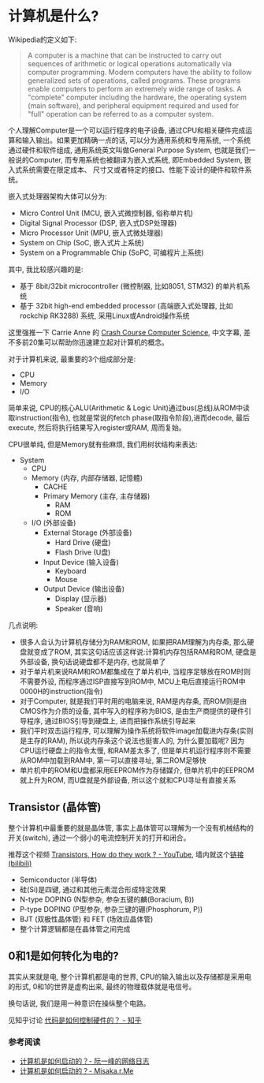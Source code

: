 # 计算机是什么?

Wikipedia的定义如下:
> A computer is a machine that can be instructed to carry out sequences of arithmetic or logical operations automatically via computer programming. Modern computers have the ability to follow generalized sets of operations, called programs. These programs enable computers to perform an extremely wide range of tasks. A "complete" computer including the hardware, the operating system (main software), and peripheral equipment required and used for "full" operation can be referred to as a computer system. 

个人理解Computer是一个可以运行程序的电子设备, 通过CPU和相关硬件完成运算和输入输出。如果更加精确一点的话, 可以分为通用系统和专用系统, 一个系统通过硬件和软件组成, 通用系统英文叫做General Purpose System, 也就是我们一般说的Computer, 而专用系统也被翻译为嵌入式系统, 即Embedded System, 嵌入式系统需要在限定成本、
尺寸又或者特定的接口、性能下设计的硬件和软件系统。

嵌入式处理器架构大体可以分为:
- Micro Control Unit (MCU, 嵌入式微控制器, 俗称单片机)
- Digital Signal Processor (DSP, 嵌入式DSP处理器)
- Micro Processor Unit (MPU, 嵌入式微处理器)
- System on Chip (SoC, 嵌入式片上系统)
- System on a Programmable Chip (SoPC, 可编程片上系统)

其中, 我比较感兴趣的是:
- 基于 8bit/32bit microcontroller (微控制器, 比如8051, STM32) 的单片机系统
- 基于 32bit high-end embedded processor (高端嵌入式处理器, 比如rockchip RK3288) 系统, 采用Linux或Android操作系统

这里强推一下 Carrie Anne 的 [Crash Course Computer Science](https://www.bilibili.com/video/av21376839), 中文字幕, 差不多前20集可以帮助你迅速建立起对计算机的概念。


对于计算机来说, 最重要的3个组成部分是:
- CPU
- Memory
- I/O

简单来说, CPU的核心ALU(Arithmetic & Logic Unit)通过bus(总线)从ROM中读取instruction(指令), 也就是常说的fetch phase(取指令阶段),进而decode, 最后execute, 然后将执行结果写入register或RAM, 周而复始。

CPU很单纯, 但是Memory就有些麻烦, 我们用树状结构来表达: 
- System
  - CPU
  - Memory (内存, 内部存储器, 記憶體)
    - CACHE
    - Primary Memory (主存, 主存储器)
      - RAM
      - ROM
  - I/O (外部设备)
    - External Storage (外部设备)
      - Hard Drive (硬盘)
      - Flash Drive (U盘)
    - Input Device (输入设备)
      - Keyboard
      - Mouse
    - Output Device (输出设备)
      - Display (显示器)
      - Speaker (音响)

几点说明:
- 很多人会认为计算机存储分为RAM和ROM, 如果把RAM理解为内存条, 那么硬盘就变成了ROM, 其实这句话应该这样说:计算机内存包括RAM和ROM, 硬盘是外部设备, 换句话说硬盘都不是内存, 也就简单了
- 对于单片机来说RAM和ROM都集成在了单片机中, 当程序足够放在ROM时则不需要外设, 而程序通过ISP直接写到ROM中, MCU上电后直接运行ROM中0000H的instruction(指令)
- 对于Computer, 就是我们平时用的电脑来说, RAM是内存条, 而ROM则是由CMOS作为介质的设备, 其中写入的程序称为BIOS, 是由生产商提供的硬件引导程序, 通过BIOS引导到硬盘上, 进而把操作系统引导起来
- 我们平时双击运行程序, 可以理解为操作系统将软件image加载进内存条(实则是主存的RAM), 所以说内存条这个说法也挺害人的, 为什么要加载呢? 因为CPU运行硬盘上的指令太慢, 和RAM差太多了, 但是单片机运行程序则不需要从ROM中加载到RAM中, 第一可以直接寻址, 第二ROM足够快
- 单片机中的ROM和U盘都采用EEPROM作为存储媒介, 但单片机中的EEPROM就上升为ROM, 而U盘就是外部设备, 所以这个就和CPU寻址有直接关系


## Transistor (晶体管)

整个计算机中最重要的就是晶体管, 事实上晶体管可以理解为一个没有机械结构的开关(switch), 通过一个弱小的电流控制开关的打开和闭合。

推荐这个视频 [Transistors, How do they work ? - YouTube](https://www.youtube.com/watch?v=7ukDKVHnac4), 墙内就这个[链接(bilibili)](https://www.bilibili.com/video/av9735297)

- Semiconductor (半导体)
- 硅(Si)是四键, 通过和其他元素混合形成特定效果
- N-type DOPING (N型参杂, 参杂五键的麟(Boracium, B))
- P-type DOPING (P型参杂, 参杂三键的硼(Phosphorum, P))
- BJT (双极性晶体管) 和 FET (场效应晶体管)
- 整个计算逻辑都是在晶体管之间完成


## 0和1是如何转化为电的?

其实从来就是电, 整个计算机都是电的世界, CPU的输入输出以及存储都是采用电的形式, 0和1的世界是虚构出来, 最终的物理载体就是电信号。

换句话说, 我们是用一种意识在操纵整个电路。

见知乎讨论
[代码是如何控制硬件的？ - 知乎](https://www.zhihu.com/question/20492284/answer/15279863)

### 参考阅读
- [计算机是如何启动的？- 阮一峰的网络日志](http://www.ruanyifeng.com/blog/2013/02/booting.html)
- [计算机是如何启动的？- Misaka.r.Me](http://www.misakar.me/neox2/)